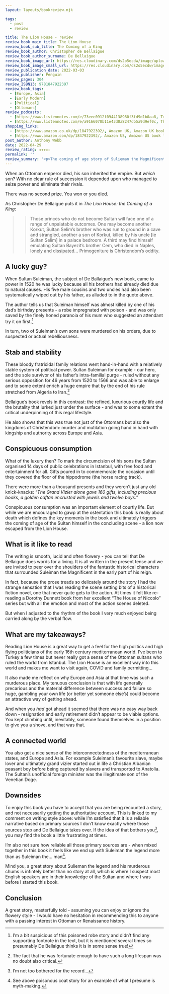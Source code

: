 ```yaml
---
layout: layouts/bookreview.njk

tags:
  - post
  - review

title: The Lion House - review
review_book_main_title: The Lion House
review_book_sub_title: The Coming of a King
review_book_author: Christopher de Bellaigue
review_book_author_surname: De Bellaigue
review_book_image_url: https://res.cloudinary.com/ds2o5ecdw/image/upload/acovers/1847922392.02._SCL_.jpg
review_book_image_small_url: https://res.cloudinary.com/ds2o5ecdw/image/upload/acovers/1847922392.02._SCM_.jpg
review_publication_date: 2022-03-03
review_publisher: Penguin
review_pages: 304
review_ISBN13: 9781847922397
review_book_tags:
  - [Europe, Asia]
  - [Early Modern]
  - [Political]
  - [Ottomans]
review_podcasts:
  - [https://www.listennotes.com/e/73eee0912f0944138980f3fd9d1b0aa8, Travels Through Time, Christopher de Bellaigue Suleyman the Magnificent (1534)]
  - [https://www.listennotes.com/e/a9166070b11e43d0a8247db5a9d9ef0c, The Book Club, Christopher de Bellaigue The Lion House]
shopping_links:
  - [https://www.amazon.co.uk/dp/1847922392/, Amazon UK, Amazon UK book link]
  - [https://www.amazon.com/dp/1847922392/, Amazon US, Amazon US book link]
post_author: Anthony Webb
date: 2022-04-29
review_rating: ★★★★☆
permalink: ''
review_summary: '<p>The coming of age story of Sulieman the Magnificent, told in eyewitness style. And it is a great story, masterfully told - assuming you can enjoy or ignore the flowery prose style.</p><p>I would have no hesitation in recommending this to anyone with a passing interest in Ottoman or Renaissance history.</p>'
---
```

When an Ottoman emperor died, his son inherited the empire. But _which_ son? With no clear rule of succession it depended upon who managed to seize power and eliminate their rivals.

There was no second prize. You won or you died.

As Christopher De Bellaigue puts it in _The Lion House: the Coming of a King_:

>> Those princes who do not become Sultan will face one of a range of unpalatable outcomes. One may become another Korkut, Sultan Selim’s brother who was run to ground in a cave and strangled, another a son of Korkut, killed by his uncle [ie Sultan Selim] in a palace bedroom. A third may find himself emulating Sultan Bayezit’s brother Cem, who died in Naples, lonely and dissipated... Primogeniture is Christendom’s oddity.

## A lucky guy?

When Sultan Suleiman, the subject of De Ballaigue’s new book, came to power in 1520 he was lucky because all his brothers had already died due to natural causes. His five male cousins and two uncles had also been systematically wiped out by his father, as alluded to in the quote above.

The author tells us that Suleiman himself was almost killed by one of his dad’s birthday presents - a robe impregnated with poison - and was only saved by the finely honed paranoia of his mum who suggested an attendant try it on first.[^1]

In turn, two of Suleiman’s own sons were murdered on his orders, due to suspected or actual rebelliousness.

## Stab and stability

These bloody fratricidal family relations went hand-in-hand with a relatively stable system of political power. Sultan Suleiman for example - our hero, and the sole survivor of his father’s intra-familial purge - ruled without any serious opposition for 46 years from 1520 to 1566 and was able to enlarge and to some extent enrich a huge empire that by the end of his rule stretched from Algeria to Iran.[^4]

Bellaigue’s book revels in this contrast: the refined, luxurious courtly life and the brutality that lurked just under the surface - and was to some extent the critical underpinning of this regal lifestyle.

He also shows that this was true not just of the Ottomans but also the kingdoms of Christendom: murder and mutilation going hand in hand with kingship and authority across Europe and Asia.

## Conspicuous consumption

What of the luxury then? To mark the circumcision of his sons the Sultan organised 14 days of public celebrations in Istanbul, with free food and entertainment for all. Gifts poured in to commemorate the occasion until they covered the floor of the hippodrome (the horse racing track).

There were more than a thousand presents and they weren’t just any old knick-knacks: “_The Grand Vizier alone gave 160 gifts, including precious books, a golden caftan encrusted with jewels and twelve boys._”

Conspicuous consumption was an important element of courtly life. But while we are encouraged to gawp at the ostentation this book is really about death which defines the key moments in the book and ultimately triggers the coming of age of the Sultan himself in the concluding scene - a lion now escaped from the Lion House.

## What is it like to read

The writing is smooth, lucid and often flowery - you can tell that De Bellaigue does words for a living. It is all written in the present tense and we are invited to peer over the shoulders of the fantastic historical characters that surrounded Suleiman the Magnificent in the early part of his reign.

In fact, because the prose treads so delicately around the story I had the strange sensation that I was reading the scene setting bits of a historical fiction novel, one that never quite gets to the action. At times it felt like re-reading a Dorothy Dunnett book from her excellent “The House of Niccolo” series but with all the emotion and most of the action scenes deleted.

But when I adjusted to the rhythm of the book I very much enjoyed being carried along by the verbal flow.

## What are my takeaways?

Reading Lion House is a great way to get a feel for the high politics and high flying politicians of the early 16th century mediterranean world. I’ve been to Turkey a few times but never really got a sense of the Ottoman sultans who ruled the world from Istanbul. The Lion House is an excellent way into this world and makes me want to visit again, COVID and family permitting...

It also made me reflect on why Europe and Asia at that time was such a murderous place. My tenuous conclusion is that with life generally precarious and the material difference between success and failure so huge, gambling your own life (or better yet someone else’s) could become an attractive way of getting ahead.

And when you _had_ got ahead it seemed that there was no easy way back down - resignation and early retirement didn’t appear to be viable options. You kept climbing until, inevitably, someone found themselves in a position to give you a shove, and that was that.

## A connected world

You also get a nice sense of the interconnectedness of the mediterranean states, and Europe and Asia. For example Suleiman’s favourite slave, maybe lover and ultimately grand vizier started out in life a Christian Albanian peasant boy before being captured by slavers and transported to Anatolia. The Sultan’s unofficial foreign minister was the illegitimate son of the Venetian Doge.

## Downsides

To enjoy this book you have to accept that you are being recounted a story, and not necessarily getting the authoritative account. This is linked to my comment on writing style above: while I’m satisfied that it is a reliable narrative based on primary sources I don’t know exactly where those sources stop and De Bellaigue takes over. If the idea of that bothers you[^2], you may find the book a little frustrating at times.

I’m also not sure how reliable all those primary sources are - when mixed together in this book it feels like we end up with Suleiman the legend more than as Suleiman the... man[^3].

Mind you, a great story about Sulieman the legend and his murderous chums is infintely better than no story at all, which is where I suspect most English speakers are in their knowledge of the Sultan and where I was before I started this book.

## Conclusion

A great story, masterfully told - assuming you can enjoy or ignore the flowery style - I would have no hesitation in recommending this to anyone with a passing interest in Ottoman or Renaissance history.


[^1]: I’m a bit suspicious of this poisoned robe story and didn’t find any supporting footnote in the text, but it is mentioned several times so presumably De Bellaigue thinks it is in some sense true!

[^2]: I’m not too bothered for the record...

[^3]: See above poisonous coat story for an example of what I presume is myth-making.

[^4]: The fact that he was fortunate enough to have such a long lifespan was no doubt also critical.